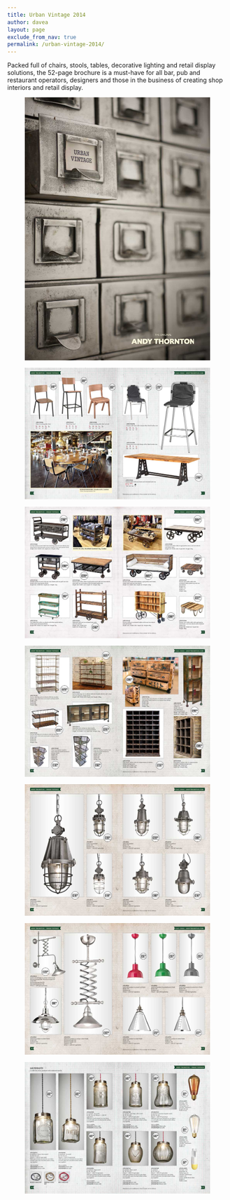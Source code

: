 ```yaml
---
title: Urban Vintage 2014
author: davea
layout: page
exclude_from_nav: true
permalink: /urban-vintage-2014/
---
```

Packed full of chairs, stools, tables, decorative lighting and retail display solutions, the 52-page brochure is a must-have for all bar, pub and restaurant operators, designers and those in the business of creating shop interiors and retail display.

<figure><img src="../images/cover-UrbanVintage-2014-9601.jpg" alt="cover-UrbanVintage-2014-960" /></figure>
<figure>
<img src="../images/AndyThornton-UrbanVintage-02-03.jpg" alt="AndyThornton-UrbanVintage-02-03" />
</figure>
<figure><img src="../images/AndyThornton-UrbanVintage-16-17.jpg" alt="AndyThornton-UrbanVintage-16-17" class="alignnone size-full wp-image-983" /></figure>
<figure>
<img src="../images/AndyThornton-UrbanVintage-22-23.jpg" alt="AndyThornton-UrbanVintage-22-23" class="alignnone size-full wp-image-986" />
</figure>
<figure>
<img src="../images/AndyThornton-UrbanVintage-30-31.jpg" alt="AndyThornton-UrbanVintage-30-31" class="alignnone size-full wp-image-988" />
</figure>
<figure>
<img src="../images/AndyThornton-UrbanVintage-36-37.jpg" alt="AndyThornton-UrbanVintage-36-37" class="alignnone size-full wp-image-990" />
</figure>
<figure>
<img src="../images/AndyThornton-UrbanVintage-44-45.jpg" alt="AndyThornton-UrbanVintage-44-45" class="alignnone size-full wp-image-993" />
</figure>
